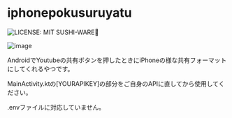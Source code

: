 # iphonepokusuruyatu
![LICENSE: MIT SUSHI-WARE🍣](https://raw.githubusercontent.com/watasuke102/mit-sushi-ware/master/MIT-SUSHI-WARE.svg)



![image](https://user-images.githubusercontent.com/26848713/131595147-cae6c2a5-9851-4e7d-881f-23f16bc08f5a.png)

AndroidでYoutubeの共有ボタンを押したときにiPhoneの様な共有フォーマットにしてくれるやつです。

MainActivity.ktの[YOURAPIKEY]の部分をご自身のAPIに直してから使用してください。

.envファイルに対応していません。
